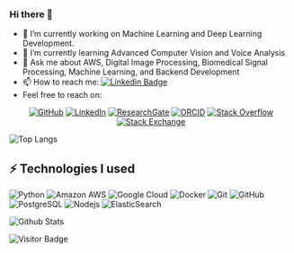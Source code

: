 ### Hi there 👋

- 🔭 I’m currently working on Machine Learning and Deep Learning Development.
- 🌱 I’m currently learning Advanced Computer Vision and Voice Analysis
- 💬 Ask me about AWS, Digital Image Processing, Biomedical Signal Processing, Machine Learning, and Backend Development
- 📫 How to reach me: [![Linkedin Badge](https://img.shields.io/badge/-nicolasroldan-blue?style=flat-square&logo=Linkedin&logoColor=white&link=https://www.linkedin.com/in/nicolas-roldan-fajardo/)](https://www.linkedin.com/in/nicolas-roldan-fajardo/)
- Feel free to reach on:

<p align="center">
    <a href="https://github.com/alwinw" target="_blank"><img alt="GitHub" src="https://img.shields.io/badge/-@alwinw-181717?style=flat-square&logo=GitHub&logoColor=white"></a>
    <a href="https://www.linkedin.com/in/alwinrwang" target="_blank"><img alt="LinkedIn" src="https://img.shields.io/badge/-LinkedIn-0077B5?style=flat-square&logo=Linkedin&logoColor=white"></a>
    <a href="https://www.researchgate.net/profile/Alwin_Wang" target="_blank"><img alt="ResearchGate" src="https://img.shields.io/badge/-ResearchGate-00CCBB?style=flat-square&logo=ResearchGate&logoColor=white"></a>
    <a href="https://orcid.org/0000-0003-4883-2917" target="_blank"><img alt="ORCID" src="https://img.shields.io/badge/-ORCID-A6CE39?style=flat-square&logo=ORCID&logoColor=white"></a>
    <a href="https://stackoverflow.com/users/5782687/alwin" target="_blank"><img alt="Stack Overflow" src="https://img.shields.io/badge/-Stack%20Overflow-FE7A16?style=flat-square&logo=Stack-Overflow&logoColor=white"></a>
    <a href="https://stackexchange.com/users/4446338/alwin" target="_blank"><img alt="Stack Exchange" src="https://img.shields.io/badge/-Stack%20Exchange-1E5297?style=flat-square&logo=Stack-Exchange&logoColor=white"></a>
</p>


![Top Langs](https://github-readme-stats.vercel.app/api/top-langs/?username=nroldanf&hide=TeX&layout=compact)



## ⚡ Technologies I used

![Python](https://img.shields.io/badge/-Python-black?style=flat-square&logo=Python)
![Amazon AWS](https://img.shields.io/badge/Amazon%20AWS-232F3E?style=flat-square&logo=amazon-aws)
![Google Cloud](https://img.shields.io/badge/Google%20Cloud-black?style=flat-square&logo=google-cloud)
![Docker](https://img.shields.io/badge/-Docker-black?style=flat-square&logo=docker)
![Git](https://img.shields.io/badge/-Git-black?style=flat-square&logo=git)
![GitHub](https://img.shields.io/badge/-GitHub-181717?style=flat-square&logo=github)
![PostgreSQL](https://img.shields.io/badge/-PostgreSQL-336791?style=flat-square&logo=postgresql)
![Nodejs](https://img.shields.io/badge/-Nodejs-black?style=flat-square&logo=Node.js)
![ElasticSearch](https://img.shields.io/badge/-ElasticSearch-005571?style=flat-square&logo=elasticsearch)

![Github Stats](https://github-readme-stats.vercel.app/api?username=nroldanf&count_private=true&show_icons=true&include_all_commits=true)

![Visitor Badge](https://visitor-badge.laobi.icu/badge?page_id=nroldanf.nroldanf)
